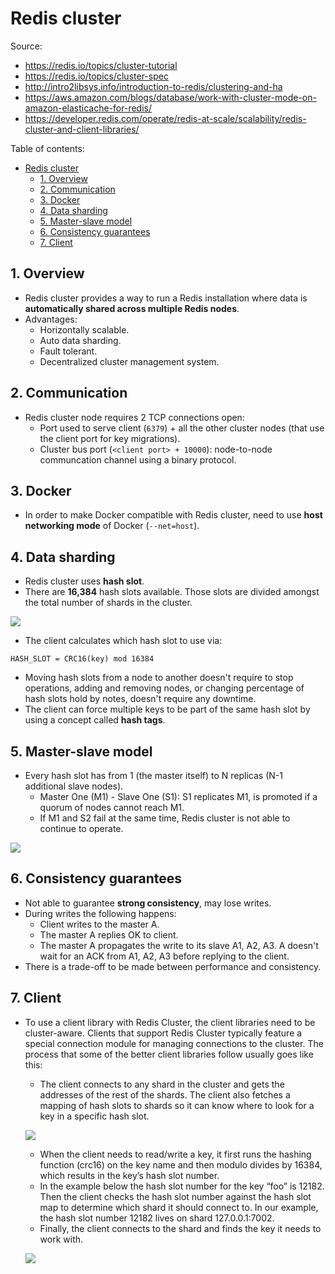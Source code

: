 # Redis cluster

Source:

- <https://redis.io/topics/cluster-tutorial>
- <https://redis.io/topics/cluster-spec>
- <http://intro2libsys.info/introduction-to-redis/clustering-and-ha>
- <https://aws.amazon.com/blogs/database/work-with-cluster-mode-on-amazon-elasticache-for-redis/>
- <https://developer.redis.com/operate/redis-at-scale/scalability/redis-cluster-and-client-libraries/>

Table of contents:

- [Redis cluster](#redis-cluster)
  - [1. Overview](#1-overview)
  - [2. Communication](#2-communication)
  - [3. Docker](#3-docker)
  - [4. Data sharding](#4-data-sharding)
  - [5. Master-slave model](#5-master-slave-model)
  - [6. Consistency guarantees](#6-consistency-guarantees)
  - [7. Client](#7-client)

## 1. Overview

- Redis cluster provides a way to run a Redis installation where data is **automatically shared across multiple Redis nodes**.
- Advantages:
  - Horizontally scalable.
  - Auto data sharding.
  - Fault tolerant.
  - Decentralized cluster management system.

## 2. Communication

- Redis cluster node requires 2 TCP connections open:
  - Port used to serve client (`6379`) + all the other cluster nodes (that use the client port for key migrations).
  - Cluster bus port (`<client port> + 10000`): node-to-node communcation channel using a binary protocol.

## 3. Docker

- In order to make Docker compatible with Redis cluster, need to use **host networking mode** of Docker (`--net=host`).

## 4. Data sharding

- Redis cluster uses **hash slot**.
- There are **16,384** hash slots available. Those slots are divided amongst the total number of shards in the cluster.

![](https://d2908q01vomqb2.cloudfront.net/887309d048beef83ad3eabf2a79a64a389ab1c9f/2019/07/26/ClusterModeElasticache2.png)

- The client calculates which hash slot to use via:

```
HASH_SLOT = CRC16(key) mod 16384
```

- Moving hash slots from a node to another doesn't require to stop operations, adding and removing nodes, or changing percentage of hash slots hold by notes, doesn't require any downtime.
- The client can force multiple keys to be part of the same hash slot by using a concept called **hash tags**.

## 5. Master-slave model

- Every hash slot has from 1 (the master itself) to N replicas (N-1 additional slave nodes).
  - Master One (M1) - Slave One (S1): S1 replicates M1, is promoted if a quorum of nodes cannot reach M1.
  - If M1 and S2 fail at the same time, Redis cluster is not able to continue to operate.

![](http://intro2libsys.info/introduction-to-redis/static/img/six-node-redis-cluster.png)

## 6. Consistency guarantees

- Not able to guarantee **strong consistency**, may lose writes.
- During writes the following happens:
  - Client writes to the master A.
  - The master A replies OK to client.
  - The master A propagates the write to its slave A1, A2, A3. A doesn't wait for an ACK from A1, A2, A3 before replying to the client.
- There is a trade-off to be made between performance and consistency.

## 7. Client

- To use a client library with Redis Cluster, the client libraries need to be cluster-aware. Clients that support Redis Cluster typically feature a special connection module for managing connections to the cluster. The process that some of the better client libraries follow usually goes like this:

  - The client connects to any shard in the cluster and gets the addresses of the rest of the shards. The client also fetches a mapping of hash slots to shards so it can know where to look for a key in a specific hash slot.

  ![](https://s3.us-east-2.amazonaws.com/assets-university.redislabs.com/ru301/4.4/image1.png)

  - When the client needs to read/write a key, it first runs the hashing function (crc16) on the key name and then modulo divides by 16384, which results in the key’s hash slot number.
  - In the example below the hash slot number for the key “foo” is 12182. Then the client checks the hash slot number against the hash slot map to determine which shard it should connect to. In our example, the hash slot number 12182 lives on shard 127.0.0.1:7002.
  - Finally, the client connects to the shard and finds the key it needs to work with.

  ![](https://s3.us-east-2.amazonaws.com/assets-university.redislabs.com/ru301/4.4/image2.png)
